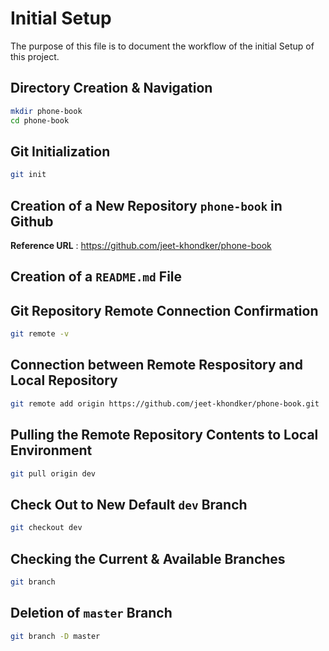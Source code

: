 # Initial Setup

The purpose of this file is to document the workflow of the initial Setup of this project.

## Directory Creation & Navigation

```sh
mkdir phone-book
cd phone-book
```

## Git Initialization

```sh
git init
```

## Creation of a New Repository `phone-book` in Github
<b>Reference URL</b> : https://github.com/jeet-khondker/phone-book

## Creation of a `README.md` File

## Git Repository Remote Connection Confirmation

```sh
git remote -v
```

## Connection between Remote Respository and Local Repository

```sh
git remote add origin https://github.com/jeet-khondker/phone-book.git
```

## Pulling the Remote Repository Contents to Local Environment

```sh
git pull origin dev
```

## Check Out to New Default `dev` Branch

```sh
git checkout dev
```

## Checking the Current & Available Branches

```sh
git branch
```

## Deletion of `master` Branch

```sh
git branch -D master
```